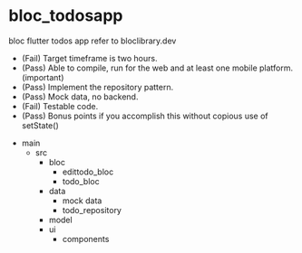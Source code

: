 # bloc_todosapp
bloc flutter todos app refer to  bloclibrary.dev


+ (Fail) Target timeframe is two hours.
+ (Pass) Able to compile, run for the web and at least one mobile platform. (important)
+ (Pass) Implement the repository pattern.
+ (Pass) Mock data, no backend.
+ (Fail) Testable code.
+ (Pass) Bonus points if you accomplish this without copious use of setState()
- main 
  + src 
    + bloc
      + edittodo_bloc
      + todo_bloc
    + data
        + mock data
        + todo_repository
    + model
    + ui
      + components
       
